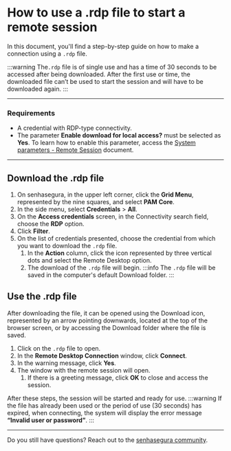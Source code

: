 # How to use a .rdp file to start a remote session

In this document, you'll find a step-by-step guide on how to make a connection using a `.rdp` file.

 :::warning
The`.rdp` file is of single use and has a time of 30 seconds to be accessed after being downloaded. After the first use or time, the downloaded file can’t be used to start the session and will have to be downloaded again.
:::

---
### Requirements

* A credential with RDP-type connectivity.
* The parameter **Enable download for local access?** must be selected as **Yes**. To learn how to enable this parameter, access the [System parameters - Remote Session](/v3-32/docs/pam-session-proxy-settings) document.

---
## Download the .rdp file

1. On senhasegura, in the upper left corner, click the **Grid Menu**, represented by the nine squares, and select **PAM Core**.
2. In the side menu, select **Credentials** > **All**.
3. On the **Access credentials** screen, in the Connectivity search field, choose the **RDP** option.
4. Click **Filter**.
5. On the list of credentials presented, choose the credential from which you want to download the `.rdp` file.
    1. In the **Action** column, click the icon represented by three vertical dots and select the Remote Desktop option.
    2. The download of the `.rdp` file will begin.
     :::info
    The `.rdp` file will be saved in the computer's default Download folder.
    :::

## Use the .rdp file
After downloading the file, it can be opened using the Download icon, represented by an arrow pointing downwards, located at the top of the browser screen, or by accessing the Download folder where the file is saved.

1. Click on the `.rdp` file to open.
2. In the **Remote Desktop Connection** window, click **Connect**.
3. In the warning message, click **Yes**.
4. The window with the remote session will open.
    1. If there is a greeting message, click **OK** to close and access the session.

After these steps, the session will be started and ready for use.
 :::warning
If the file has already been used or the period of use (30 seconds) has expired, when connecting, the system will display the error message **“Invalid user or password”**.
:::

---
Do you still have questions? Reach out to the [senhasegura community](https://community.senhasegura.io/).